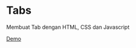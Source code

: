 # Tabs

Membuat Tab dengan HTML, CSS dan Javascript

<a href="https://onydarrel.github.io/tabs/">Demo</a>
